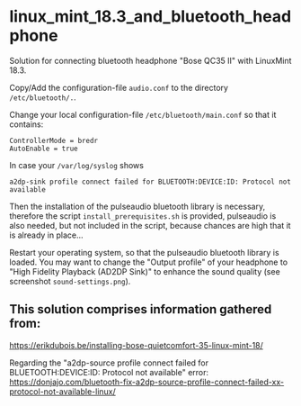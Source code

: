 # linux_mint_18.3_and_bluetooth_headphone
Solution for connecting bluetooth headphone "Bose QC35 II" with LinuxMint 18.3.

Copy/Add the configuration-file `audio.conf` to the directory `/etc/bluetooth/.`.

Change your local configuration-file `/etc/bluetooth/main.conf` so that it contains:
```
ControllerMode = bredr
AutoEnable = true
```

In case your `/var/log/syslog` shows
```
a2dp-sink profile connect failed for BLUETOOTH:DEVICE:ID: Protocol not available
```

Then the installation of the pulseaudio bluetooth library is necessary, therefore the script
`install_prerequisites.sh` is provided, pulseaudio is also needed, but not included in the script,
because chances are high that it is already in place...

Restart your operating system, so that the pulseaudio bluetooth library is loaded.
You may want to change the "Output profile" of your headphone to "High Fidelity Playback (AD2DP Sink)" to enhance the sound quality (see screenshot `sound-settings.png`).


## This solution comprises information gathered from:
https://erikdubois.be/installing-bose-quietcomfort-35-linux-mint-18/

Regarding the "a2dp-source profile connect failed for BLUETOOTH:DEVICE:ID: Protocol not available" error:
https://donjajo.com/bluetooth-fix-a2dp-source-profile-connect-failed-xx-protocol-not-available-linux/
